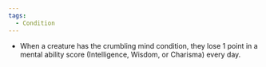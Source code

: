 ```yaml
---
tags:
  - Condition
---
```

- When a creature has the crumbling mind condition, they lose 1 point in a mental ability score (Intelligence, Wisdom, or Charisma) every day.